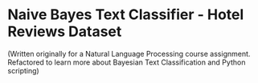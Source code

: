 # Naive Bayes Text Classifier - Hotel Reviews Dataset
(Written originally for a Natural Language Processing course assignment. Refactored to learn more about Bayesian Text Classification and Python scripting)
